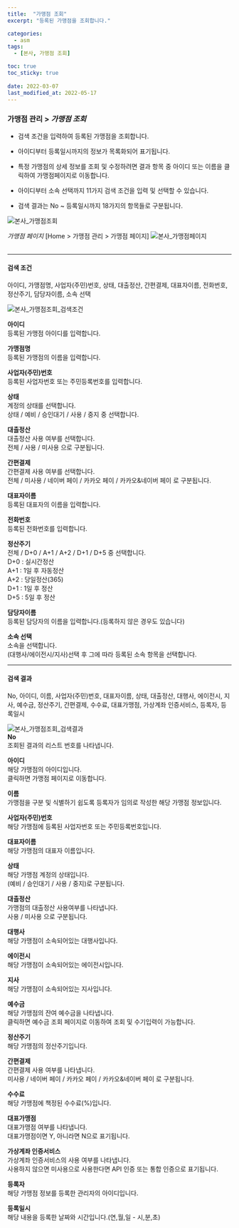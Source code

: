 ```yaml
---
title:  "가맹점 조회"
excerpt: "등록된 가맹점을 조회합니다."

categories:
  - asm
tags:
  - [본사, 가맹점 조회]

toc: true
toc_sticky: true
 
date: 2022-03-07
last_modified_at: 2022-05-17
---
```


### 가맹점 관리 > *가맹점 조회*

- 검색 조건을 입력하여 등록된 가맹점을 조회합니다.

- 아이디부터 등록일시까지의 정보가 목록화되어 표기됩니다.

- 특정 가맹점의 상세 정보를 조회 및 수정하려면 결과 항목 중 아이디 또는 이름을 클릭하여 가맹점페이지로 이동합니다.

- 아이디부터 소속 선택까지 11가지 검색 조건을 입력 및 선택할 수 있습니다.

- 검색 결과는 No ~ 등록일시까지 18가지의 항목들로 구분됩니다.

![본사_가맹점조회](https://user-images.githubusercontent.com/95394003/156956550-715481ac-9560-4bd7-9efe-78fa52ae4179.jpeg)
<br>

*가맹점 페이지*
 [Home > 가맹점 관리 > 가맹점 페이지]
 ![본사_가맹점페이지](https://user-images.githubusercontent.com/95394003/156956658-0af2b49b-c300-4d4d-941d-2ec776584408.jpeg)
 <br>
 <br>

 ---

 #### 검색 조건
 아이디, 가맹점명, 사업자(주민)번호, 상태, 대출정산, 간편결제, 대표자이름, 전화번호, 정산주기, 담당자이름, 소속 선택<br>

 ![본사_가맹점조회_검색조건](https://user-images.githubusercontent.com/95394003/156956869-f62a6d44-4bb3-4c8c-8fc2-a54aae48d764.jpeg)<br>

**아이디**
<br>등록된 가맹점 아이디를 입력합니다.

**가맹점명**
<br>등록된 가맹점의 이름을 입력합니다.

**사업자(주민)번호**
<br>등록된 사업자번호 또는 주민등록번호를 입력합니다.

**상태**
<br>계정의 상태를 선택합니다.
<br>상태 / 예비 / 승인대기 / 사용 / 중지 중 선택합니다.

**대출정산**
<br>대출정산 사용 여부를 선택합니다.
<br>전체 / 사용 / 미사용 으로 구분됩니다.

**간편결제**
<br>간편결제 사용 여부를 선택합니다.
<br>전체 / 미사용 / 네이버 페이 / 카카오 페이 / 카카오&네이버 페이 로 구분됩니다.


**대표자이름**
<br>등록된 대표자의 이름을 입력합니다.

**전화번호**
<br>등록된 전화번호를 입력합니다.

**정산주기**
<br>전체 / D+0 / A+1 / A+2 / D+1 / D+5 중 선택합니다.
<br>D+0 : 실시간정산
<br>A+1 : 1일 후 자동정산
<br>A+2 : 당일정산(365)
<br>D+1 : 1일 후 정산
<br>D+5 : 5일 후 정산

**담당자이름**
<br>등록된 담당자의 이름을 입력합니다.(등록하지 않은 경우도 있습니다)

**소속 선택**
<br>소속을 선택합니다.
<br>(대행사/에이전시/지사)선택 후 그에 따라 등록된 소속 항목을 선택합니다.


---

#### 검색 결과
No, 아이디, 이름, 사업자(주민)번호, 대표자이름, 상태, 대출정산, 대행사, 에이전시, 지사, 예수금, 정산주기, 간편결제, 수수료, 대표가맹점, 가상계좌 인증서비스, 등록자, 등록일시<br>

![본사_가맹점조회_검색결과](https://user-images.githubusercontent.com/95394003/156957371-ed52ae5c-be3a-4d25-bc42-6202dabfa10d.jpeg)<br>
**No**
<br>조회된 결과의 리스트 번호를 나타냅니다.

**아이디**
<br>해당 가맹점의 아이디입니다.
<br>클릭하면 가맹점 페이지로 이동합니다.

**이름**
<br>가맹점을 구분 및 식별하기 쉽도록 등록자가 임의로 작성한 해당 가맹점 정보입니다.

**사업자(주민)번호**
<br>해당 가맹점에 등록된 사업자번호 또는 주민등록번호입니다.

**대표자이름**
<br>해당 가맹점의 대표자 이름입니다.

**상태**
<br>해당 가맹점 계정의 상태입니다.
<br>(예비 / 승인대기 / 사용 / 중지)로 구분됩니다.

**대출정산**
<br>가맹점의 대출정산 사용여부를 나타냅니다.
<br>사용 / 미사용 으로 구분됩니다.

**대행사**
<br>해당 가맹점이 소속되어있는 대행사입니다.

**에이전시**
<br>해당 가맹점이 소속되어있는 에이전시입니다.

**지사**
<br>해당 가맹점이 소속되어있는 지사입니다.

**예수금**
<br>해당 가맹점의 잔여 예수금을 나타냅니다.
<br>클릭하면 예수금 조회 페이지로 이동하여 조회 및 수기입력이 가능합니다.

**정산주기**
<br>해당 가맹점의 정산주기입니다.

**간편결제**
<br>간편결제 사용 여부를 나타냅니다.
<br>미사용 / 네이버 페이 / 카카오 페이 / 카카오&네이버 페이 로 구분됩니다.

**수수료**
<br>해당 가맹점에 책정된 수수료(%)입니다.

**대표가맹점**
<br>대표가맹점 여부를 나타냅니다.
<br>대표가맹점이면 Y, 아니라면 N으로 표기됩니다.

**가상계좌 인증서비스**
<br>가상계좌 인증서비스의 사용 여부를 나타냅니다.
<br>사용하지 않으면 미사용으로 사용한다면 API 인증 또는 통합 인증으로 표기됩니다.

**등록자**
<br>해당 가맹점 정보를 등록한 관리자의 아이디입니다.

**등록일시**
<br>해당 내용을 등록한 날짜와 시간입니다.(연,월,일 - 시,분,초)